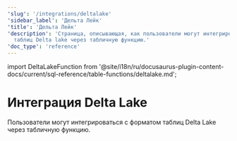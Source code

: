 ```yaml
---
'slug': '/integrations/deltalake'
'sidebar_label': 'Дельта Лейк'
'title': 'Дельта Лейк'
'description': 'Страница, описывающая, как пользователи могут интегрироваться с форматом
  таблиц Delta lake через табличную функцию.'
'doc_type': 'reference'
---
```


import DeltaLakeFunction from '@site/i18n/ru/docusaurus-plugin-content-docs/current/sql-reference/table-functions/deltalake.md';


# Интеграция Delta Lake

Пользователи могут интегрироваться с форматом таблиц Delta Lake через табличную функцию.

<DeltaLakeFunction/>
